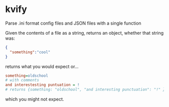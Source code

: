 # kvify
Parse .ini format config files and JSON files with a single function

Given the contents of a file as a string, returns an object, whether that string was:
```json
{
  "something":"cool"
}
```
returns what you would expect or...

```ini
something=oldschool
# with comments
and interestesting puntuation = !
# returns {something: "oldschool", "and interesting punctuation": "!" }
```
which you might not expect.
